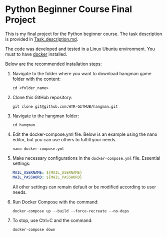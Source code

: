# Python Beginner Course Final Project

This is my final project for the Python beginner course. The task description is provided in [Task_description.md](https://github.com/WTR-GITHUB/hangman/blob/main/Task_description.md).

The code was developed and tested in a Linux Ubuntu environment. You must to have [docker](https://docs.docker.com/engine/install/ubuntu/) installed.

Below are the recommended installation steps:

1. Navigate to the folder where you want to download hangman game folder with the content:
    ```
    cd <folder_name>
    ```

2. Clone this GitHub repository:
    ```
    git clone git@github.com:WTR-GITHUB/hangman.git
    ```
    
3. Navigate to the hangman folder:
    ```
    cd hangman
    ```  
    
4. Edit the docker-compose.yml file. Below is an example using the nano editor, but you can use others to fulfill your needs.
    ```
    nano docker-compose.yml
    ```

5. Make necessary configurations in the `docker-compose.yml` file. Essential settings:
    ```yaml
    MAIL_USERNAME: ${MAIL_USERNAME}
    MAIL_PASSWORD: ${MAIL_PASSWORD}
    ```
    All other settings can remain default or be modified according to user needs.

6. Run Docker Compose with the command:
    ```
    docker-compose up --build --force-recreate --no-deps
    ```

7. To stop, use Ctrl+C and the command:
    ```
    docker-compose down
    ```
